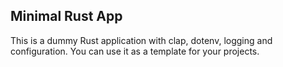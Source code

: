 ## Minimal Rust App

This is a dummy Rust application with clap, dotenv, logging and configuration.
You can use it as a template for your projects.
